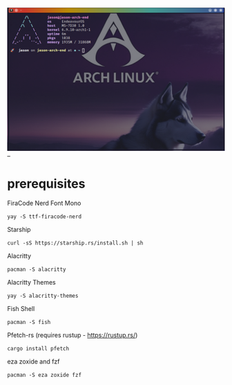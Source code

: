 ![image](Screenshot_20240804_154227.png) – 


# prerequisites

FiraCode Nerd Font Mono

```
yay -S ttf-firacode-nerd
```

Starship

```
curl -sS https://starship.rs/install.sh | sh
```

Alacritty

```
pacman -S alacritty
```

Alacritty Themes

```
yay -S alacritty-themes
```

Fish Shell

```
pacman -S fish
```

Pfetch-rs (requires rustup - https://rustup.rs/)

```
cargo install pfetch
```

eza zoxide and fzf

```
pacman -S eza zoxide fzf
```
